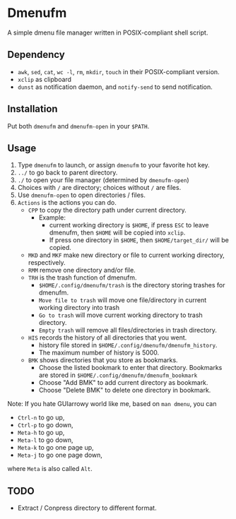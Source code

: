 # Dmenufm

A simple dmenu file manager written in POSIX-compliant shell script.

## Dependency

- `awk`, `sed`, `cat`, `wc -l`, `rm`, `mkdir`, `touch` in their POSIX-compliant version.
- `xclip` as clipboard
- `dunst` as notification daemon, and `notify-send` to send notification.

## Installation

Put both `dmenufm` and `dmenufm-open` in your `$PATH`.

## Usage

1. Type `dmenufm` to launch, or assign `dmenufm` to your favorite hot key.
2. `../` to go back to parent directory.
3. `./` to open your file manager (determined by `dmenufm-open`)
4. Choices with `/` are directory; choices without `/` are files.
5. Use `dmenufm-open` to open directories / files.
6. `Actions` is the actions you can do.
	- `CPP` to copy the directory path under current directory.
		- Example:
			- current working directory is `$HOME`, if press `ESC` to leave dmenufm, then `$HOME` will be copied into `xclip`.
			- If press one directory in `$HOME`, then `$HOME/target_dir/` will be copied.
	- `MKD` and `MKF` make new directory or file to current working directory, respectively.
	- `RMM` remove one directory and/or file.
	- `TRH` is the trash function of dmenufm.
		- `$HOME/.config/dmenufm/trash` is the directory storing trashes for dmenufm.
		- `Move file to trash` will move one file/directory in current working directory into trash
		- `Go to trash` will move current working directory to trash directory.
		- `Empty trash` will remove all files/directories in trash directory.
	- `HIS` records the history of all directories that you went.
		- history file stored in `$HOME/.config/dmenufm/dmenufm_history`.
		- The maximum number of history is 5000.
	- `BMK` shows directories that you store as bookmarks.
		- Choose the listed bookmark to enter that directory. Bookmarks are stored in `$HOME/.config/dmenufm/dmenufm_bookmark`
		- Choose "Add BMK" to add current directory as bookmark.
		- Choose "Delete BMK" to delete one directory in bookmark.

Note: If you hate GUIarrowy world like me, based on `man dmenu`, you can

- `Ctrl-n` to go up,
- `Ctrl-p` to go down,
- `Meta-h` to go up,
- `Meta-l` to go down,
- `Meta-k` to go one page up,
- `Meta-j`  to go one page down,

where `Meta` is also called `Alt`.

## TODO

- Extract / Conpress directory to different format.


